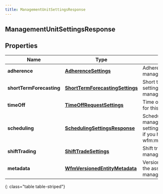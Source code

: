 ```yaml
---
title: ManagementUnitSettingsResponse
---
```


## ManagementUnitSettingsResponse

## Properties

| Name                     | Type                                                                                     | Description                                                                                                                        | Notes      |
| ------------------------ | ---------------------------------------------------------------------------------------- | ---------------------------------------------------------------------------------------------------------------------------------- | ---------- |
| **adherence**            | <!----><!---->[**AdherenceSettings**](AdherenceSettings.md)<!---->                       | Adherence settings for this management unit                                                                                        | [optional] |
| **shortTermForecasting** | <!----><!---->[**ShortTermForecastingSettings**](ShortTermForecastingSettings.md)<!----> | Short term forecasting settings for this management unit                                                                           | [optional] |
| **timeOff**              | <!----><!---->[**TimeOffRequestSettings**](TimeOffRequestSettings.md)<!---->             | Time off request settings for this management unit                                                                                 | [optional] |
| **scheduling**           | <!----><!---->[**SchedulingSettingsResponse**](SchedulingSettingsResponse.md)<!---->     | Scheduling settings for this management unit. These settings are only available if you have the permission wfm:managementUnit:view | [optional] |
| **shiftTrading**         | <!----><!---->[**ShiftTradeSettings**](ShiftTradeSettings.md)<!---->                     | Shift trade settings for this management unit                                                                                      | [optional] |
| **metadata**             | <!----><!---->[**WfmVersionedEntityMetadata**](WfmVersionedEntityMetadata.md)<!---->     | Version info metadata for the associated management unit                                                                           |            |

{: class="table table-striped"}
